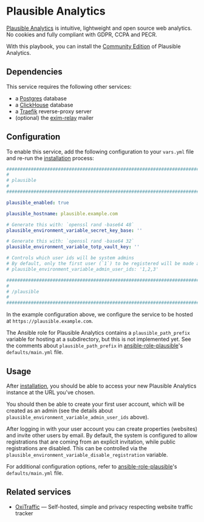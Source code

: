 <!--
SPDX-FileCopyrightText: 2023 Julian-Samuel Gebühr
SPDX-FileCopyrightText: 2024 Slavi Pantaleev

SPDX-License-Identifier: AGPL-3.0-or-later
-->

# Plausible Analytics

[Plausible Analytics](https://plausible.io/) is intuitive, lightweight and open source web analytics. No cookies and fully compliant with GDPR, CCPA and PECR.

With this playbook, you can install the [Community Edition](https://plausible.io/blog/community-edition) of Plausible Analytics.


## Dependencies

This service requires the following other services:

- a [Postgres](postgres.md) database
- a [ClickHouse](clickhouse.md) database
- a [Traefik](traefik.md) reverse-proxy server
- (optional) the [exim-relay](exim-relay.md) mailer


## Configuration

To enable this service, add the following configuration to your `vars.yml` file and re-run the [installation](../installing.md) process:

```yaml
########################################################################
#                                                                      #
# plausible                                                            #
#                                                                      #
########################################################################

plausible_enabled: true

plausible_hostname: plausible.example.com

# Generate this with: `openssl rand -base64 48`
plausible_environment_variable_secret_key_base: ''

# Generate this with: `openssl rand -base64 32`
plausible_environment_variable_totp_vault_key: ''

# Controls which user ids will be system admins
# By default, only the first user (`1`) to be registered will be made an admin.
# plausible_environment_variable_admin_user_ids: '1,2,3'

########################################################################
#                                                                      #
# /plausible                                                           #
#                                                                      #
########################################################################
```

In the example configuration above, we configure the service to be hosted at `https://plausible.example.com`.

The Ansible role for Plausible Analytics contains a `plausible_path_prefix` variable for hosting at a subdirectory, but this is not implemented yet. See the comments about `plausible_path_prefix` in [ansible-role-plausible](https://github.com/mother-of-all-self-hosting/ansible-role-plausible)'s `defaults/main.yml` file.


## Usage

After [installation](../installing.md), you should be able to access your new Plausible Analytics instance at the URL you've chosen.

You should then be able to create your first user account, which will be created as an admin (see the details about `plausible_environment_variable_admin_user_ids` above).

After logging in with your user account you can create properties (websites) and invite other users by email.
By default, the system is configured to allow registrations that are coming from an explicit invitation, while public registrations are disabled. This can be controlled via the `plausible_environment_variable_disable_registration` variable.

For additional configuration options, refer to [ansible-role-plausible](https://github.com/mother-of-all-self-hosting/ansible-role-plausible)'s `defaults/main.yml` file.

## Related services

- [OxiTraffic](oxitraffic.md) — Self-hosted, simple and privacy respecting website traffic tracker
